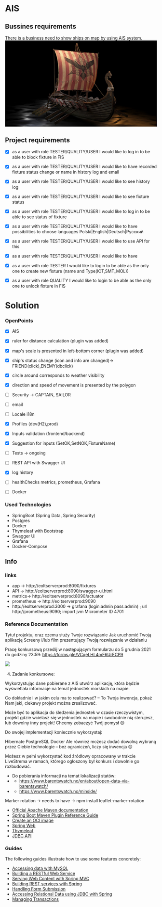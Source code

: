 # AIS

## Bussines requirements
There is a business need to show ships on map by using AIS system.
![](src/main/resources/static.photos/screenshots/viking.jpeg)

## Project requirements
- [x] as a user with role TESTER/QUALITY/USER  I would like to log in to be able to block fixture in FIS
- [x] as a user with role TESTER/QUALITY/USER I would like to have recorded fixture status change or name  in history log and email
- [x] as a user with role TESTER/QUALITY/USER  I would like to see history log
- [x] as a user with role TESTER/QUALITY/USER  I would like to see fixture status
- [x] as a user with role TESTER/QUALITY/USER I would like to log in to be able to see status of fixture
- [x] as a user with role TESTER/QUALITY/USER I would like to have possibilities to choose languages Polski|English|Deutsch|Pyсский
- [x] as a user with role TESTER/QUALITY/USER I would like to use API for this
- [x] as a user with role TESTER/QUALITY/USER I would like to have
- [x] as a user with role TESTER  I would like to login to be able as the only one to create new fixture (name and Type(ICT,SMT_MOL))
- [x] as a user with role QUALITY I would like to login to be able as the only one to unlock fixture in FIS


# Solution


### OpenPoints
- [x] AIS
- [x] ruler for distance calculation  (plugin was added)
- [x] map's scale is presented in left-bottom corner (plugin was added)
- [x] ship's status change (icon and info are changed)-> FRIEND(click),ENEMY(dbclick)
- [x] circle around corresponds to weather visibility
- [x] direction and speed  of movement is presented by the polygon
- [ ] Security -> CAPTAIN, SAILOR
- [ ] email
- [ ] Locale i18n
- [x] Profiles (dev(H2),prod)
- [x] Inputs validation (frontend/backend)
- [x] Suggestion for inputs (SetOK,SetNOK,FixtureName)
- [ ] Tests -> ongoing
- [ ] REST API with Swagger UI
- [x] log history
- [ ] healthChecks metrics, prometheus, Grafana
- [ ] Docker


### Used Technologies
- SpringBoot (Spring Data, Spring Security)
- Postgres
- Docker
- Thymeleaf with Bootstrap
- Swagger UI
- Grafana
- Docker-Compose

## Info


### links
- app    -> http://eoltserverprod:8090/fixtures
- API    -> http://eoltserverprod:8090/swagger-ui.html
- metrics-> http://eoltserverprod:8090/actuator
- prometheus -> http://eoltserverprod:9090
- http://eoltserverprod:3000 -> grafana (login:admin pass:admin) ; url http://prometheus:9090; import jvm Micrometer ID 4701





















### Reference Documentation

Tytuł projektu, oraz czemu służy Twoje rozwiązanie
Jak uruchomić Twoją aplikację
Screeny i/lub film prezentujący Twoją rozwiązanie w działaniu

Pracę konkursową prześlij w następującym formularzu do 5 grudnia 2021 do godziny 23:59: https://forms.gle/VCqeLHL4mF6UrECP9

![](https://upload.wikimedia.org/wikipedia/commons/thumb/e/ea/BB61_USS_Iowa_BB61_broadside_USN.jpg/1024px-BB61_USS_Iowa_BB61_broadside_USN.jpg)

4. Zadanie konkursowe:

Wykorzystując dane pobierane z AIS utwórz aplikację, która będzie wyświetlała informacje na temat jednostek morskich na mapie.

Co dokładnie i w jakim celu ma to realizować? – To Twoja inwencja, pokaż Nam jaki, ciekawy projekt można zrealizować.

Może być to aplikacja do śledzenia jednostek w czasie rzeczywistym, projekt gdzie wcielasz się w jednostek na mapie i swobodnie nią sterujesz, lub dowolny inny projekt! Chcemy zobaczyć Twój pomysł 😊

Do swojej implementacji koniecznie wykorzystaj:

Hibernate
PostgreSQL
Docker
Ale również możesz dodać dowolną wybraną przez Ciebie technologie – bez ograniczeń, liczy się inwencja 😊

Możesz w pełni wykorzystać kod źródłowy opracowany w trakcie LiveStrema w ramach, którego ogłoszony był konkurs i dowolnie go rozbudować.


* Do pobierania informacji na temat lokalizacji statów:
* * https://www.barentswatch.no/en/about/open-data-via-barentswatch/
* * https://www.barentswatch.no/minside/








Marker rotation -> needs to have  -> npm install leaflet-marker-rotation

* [Official Apache Maven documentation](https://maven.apache.org/guides/index.html)
* [Spring Boot Maven Plugin Reference Guide](https://docs.spring.io/spring-boot/docs/2.6.0/maven-plugin/reference/html/)
* [Create an OCI image](https://docs.spring.io/spring-boot/docs/2.6.0/maven-plugin/reference/html/#build-image)
* [Spring Web](https://docs.spring.io/spring-boot/docs/2.6.0/reference/htmlsingle/#boot-features-developing-web-applications)
* [Thymeleaf](https://docs.spring.io/spring-boot/docs/2.6.0/reference/htmlsingle/#boot-features-spring-mvc-template-engines)
* [JDBC API](https://docs.spring.io/spring-boot/docs/2.6.0/reference/htmlsingle/#boot-features-sql)

### Guides

The following guides illustrate how to use some features concretely:

* [Accessing data with MySQL](https://spring.io/guides/gs/accessing-data-mysql/)
* [Building a RESTful Web Service](https://spring.io/guides/gs/rest-service/)
* [Serving Web Content with Spring MVC](https://spring.io/guides/gs/serving-web-content/)
* [Building REST services with Spring](https://spring.io/guides/tutorials/bookmarks/)
* [Handling Form Submission](https://spring.io/guides/gs/handling-form-submission/)
* [Accessing Relational Data using JDBC with Spring](https://spring.io/guides/gs/relational-data-access/)
* [Managing Transactions](https://spring.io/guides/gs/managing-transactions/)

  